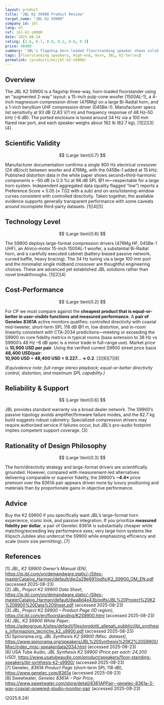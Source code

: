 ```yaml
---
layout: product
title: "JBL K2 S9900 Product Review"
target_name: "JBL K2 S9900"
company_id: jbl
lang: en
ref: jbl-k2-s9900
date: 2025-08-24
rating: [2.6, 0.7, 0.8, 0.2, 0.6, 0.3]
price: 48400
summary: "JBL's flagship horn-loaded floorstanding speaker shows solid engineering and respectable measured indicators, but at 48,400 USD its cost-performance is weak versus cheaper products that match or exceed key measurements."
tags: [Floorstanding speakers, High-end, Horn, JBL, K2-Series]
permalink: /products/en/jbl-k2-s9900/
---
```

## Overview

The JBL K2 S9900 is a flagship three-way, horn-loaded floorstander using an “augmented 2-way” layout: a 15-inch pulp-cone woofer (1500AL-1), a 4-inch magnesium compression driver (476Mg) on a large Bi-Radial horn, and a 1-inch beryllium UHF compression driver (045Be-1). Manufacturer specs list sensitivity at 93 dB (2.83 V/1 m) and frequency response of 48 Hz–50 kHz (-6 dB). The ported enclosure is tuned around 34 Hz via a 100 mm flared rear port, and each speaker weighs about 182 lb (82.7 kg). [1][2][3][4]

## Scientific Validity

$$ \Large \text{0.7} $$

Manufacturer documentation confirms a single 900 Hz electrical crossover (24 dB/oct) between woofer and 476Mg, with the 045Be-1 added at 15 kHz. Published distortion data in the white paper shows second+third-harmonic components ≈ –50 dB (≈ 0.3 %) at 96 dB SPL @1 m—respectable for a large horn system. Independent aggregated data (quality flagged “low”) reports a Preference Score ≈ 5.05 (≈ 7.02 with a sub) and on-axis/listening-window curves consistent with controlled directivity. Taken together, the available evidence supports generally transparent performance with some caveats around incomplete third-party datasets. [1][4][5]

## Technology Level

$$ \Large \text{0.8} $$

The S9900 deploys large-format compression drivers (476Mg HF, 045Be-1 UHF), an Alnico-motor 15-inch 1500AL-1 woofer, a substantial Bi-Radial horn, and a carefully executed cabinet (battery-biased passive network, curved baffle, heavy bracing). The 34 Hz tuning via a large 100 mm port and the minimalist single midband crossover are thoughtful engineering choices. These are advanced yet established JBL solutions rather than novel breakthroughs. [1][2][4]

## Cost-Performance

$$ \Large \text{0.2} $$

For CP we must compare against the **cheapest product that is equal-or-better in user-visible functions and measured performance**. A **pair of Genelec 8361A** active monitors qualifies: controlled directivity with coaxial mid-tweeter, short-term SPL 118 dB @1 m, low distortion, and in-room linearity consistent with CTA-2034 predictions—meeting or exceeding the S9900 on core fidelity metrics in typical rooms (bass extension to 38 Hz vs S9900’s 48 Hz –6 dB spec is a minor trade in full-range use). Market price is **10,900 USD per pair**. Using the verified current S9900 street price basis **48,400 USD/pair**:  
**10,900 USD ÷ 48,400 USD = 0.227… → 0.2**. [3][6][7][8]

*(Equivalence note: full-range stereo playback; equal-or-better directivity control, distortion, and maximum SPL capability.)*

## Reliability & Support

$$ \Large \text{0.6} $$

JBL provides standard warranty via a broad dealer network. The S9900’s passive topology avoids amplifier/firmware failure modes, and the 82.7 kg build suggests robust cabinetry. Specialized compression drivers may require authorized service if failures occur, but JBL’s pro-audio footprint implies competent support coverage. [3]

## Rationality of Design Philosophy

$$ \Large \text{0.3} $$

The horn/directivity strategy and large-format drivers are scientifically grounded. However, compared with measurement-led alternatives delivering comparable or superior fidelity, the S9900’s **~4.4×** price premium over the 8361A pair appears driven more by luxury positioning and materials than by proportionate gains in objective performance.

## Advice

Buy the K2 S9900 if you specifically want JBL’s large-format horn experience, iconic look, and passive integration. If you prioritize **measured fidelity per dollar**, a pair of Genelec 8361A is substantially cheaper while matching/exceeding key performance axes; very large horn systems like Klipsch Jubilee also undercut the S9900 while emphasizing efficiency and scale (room size permitting). [7]

## References

[1] JBL, *K2 S9900 Owner’s Manual (EN)*, https://jp.jbl.com/on/demandware.static/-/Sites-masterCatalog_Harman/default/dw2a29e691/pdfs/K2_S9900_OM_EN.pdf (accessed 2025-08-23)  
[2] JBL, *Project K2 S9900 Data Sheet*, https://jp.jbl.com/on/demandware.static/-/Sites-masterCatalog_Harman/default/dwa8d4e43b/pdfs/JBL%20Project%20K2%209900%20Data%20Sheet.pdf (accessed 2025-08-23)  
[3] JBL, *Project K2 S9900 – Product Page (ID region)*, https://id.jbl.com/en/floorstanding/K2S9900.html (accessed 2025-08-23)  
[4] JBL, *K2 S9900 White Paper*, https://adeogroup.it/sites/default/files/prodotti_allegati_pubblici/jbl_synthesis_informazioni_tecniche_k2_s9900.pdf (accessed 2025-08-23)  
[5] Spinorama.org, *JBL Synthesis K2 S9900 (Misc. dataset)*, https://www.spinorama.org/speakers/JBL%20Synthesis%20K2%20S9900/Misc/index_misc-speakerdata2034.html (accessed 2025-08-23)  
[6] USA Tube Audio, *JBL Synthesis K2 S9900 (Price per each: 24,200 USD)*, https://www.usatubeaudio.com/product/speakers/floor-standing-speakers/jbl-synthesis-k2-s9900/ (accessed 2025-08-23)  
[7] Genelec, *8361A Product Page* (short-term SPL 118 dB), https://www.genelec.com/8361a (accessed 2025-08-23)  
[8] Sweetwater, *Genelec 8361A – Pair Price*, https://www.sweetwater.com/store/detail/8361APPair--genelec-8361a-3-way-coaxial-powered-studio-monitor-pair (accessed 2025-08-23)

(2025.8.24)

